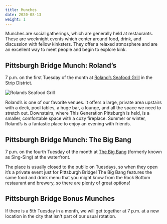```yaml
---
title: Munches
date: 2020-08-13
weight: 1
---
```


Munches are social gatherings, which are generally held at restaurants. These are weeknight events which center around food, drink, and discussion with fellow kinksters. They offer a relaxed atmosphere and are an excellent way to meet people and begin to explore kink.


<h2>Pittsburgh Bridge Munch: Roland’s</h2>

7 p.m. on the first Tuesday of the month at [Roland’s Seafood Grill](https://www.rolandspittsburgh.com/) in the Strip District.

![Rolands Seafood Grill](images/rolands.jpg)

Roland’s is one of our favorite venues. It offers a large, private area upstairs with a deck, pool tables, a huge bar, a lounge, and all the space we need to stretch out. Downstairs, where This Generation Pittsburgh is held, is a smaller, comfortable space with a cozy fireplace. Summer or winter, Roland’s is a fantastic place to enjoy an evening with friends.

 
<h2>Pittsburgh Bridge Munch: The Big Bang</h2>

7 p.m. on the fourth Tuesday of the month at [The Big Bang](https://thebigbangbar.com/locations-page/pittsburgh) (formerly known as Sing-Sing) at the waterfront.

The place is usually closed to the public on Tuesdays, so when they open it’s a private event just for Pittsburgh Bridge!  The Big Bang features the same food and drink menu that you might know from the Rock Bottom restaurant and brewery, so there are plenty of great options!

 
<h2>Pittsburgh Bridge Bonus Munches</h2>

If there is a 5th Tuesday in a month, we will get together at 7 p.m. at a new location in the city that isn't part of our usual rotation.
